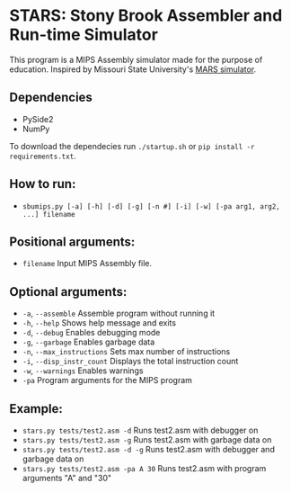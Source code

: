 # STARS: Stony Brook Assembler and Run-time Simulator
This program is a MIPS Assembly simulator made for the purpose of education. Inspired by Missouri State University's [MARS simulator](https://courses.missouristate.edu/KenVollmar/MARS/).

## Dependencies
* PySide2
* NumPy

To download the dependecies run `./startup.sh` or `pip install -r requirements.txt`.

## How to run:
* `sbumips.py [-a] [-h] [-d] [-g] [-n #] [-i] [-w] [-pa arg1, arg2, ...] filename`

## Positional arguments:
* `filename`       Input MIPS Assembly file.

## Optional arguments:
* `-a`, `--assemble`    Assemble program without running it
* `-h`, `--help`     Shows help message and exits
* `-d`, `--debug`    Enables debugging mode
* `-g`, `--garbage`  Enables garbage data
* `-n`, `--max_instructions`  Sets max number of instructions
* `-i`, `--disp_instr_count`  Displays the total instruction count
* `-w`, `--warnings`  Enables warnings
* `-pa`  Program arguments for the MIPS program
    
## Example:
* `stars.py tests/test2.asm -d`     Runs test2.asm with debugger on
* `stars.py tests/test2.asm -g`     Runs test2.asm with garbage data on
* `stars.py tests/test2.asm -d -g`     Runs test2.asm with debugger and garbage data on
* `stars.py tests/test2.asm -pa A 30`     Runs test2.asm with program arguments "A" and "30"
